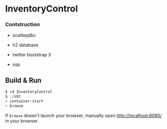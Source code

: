 # InventoryControl #

### Contstruction

+ scalikejdbc

+ h2 database

+ twitter bootstrap 3

+ ssp

## Build & Run ##

```sh
$ cd InventoryControl
$ ./sbt
> container:start
> browse
```

If `browse` doesn't launch your browser, manually open [http://localhost:8080/](http://localhost:8080/) in your browser.

